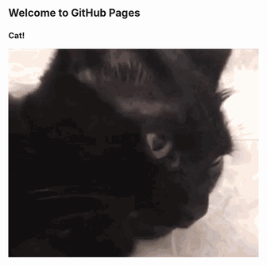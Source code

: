 <meta property="og:type" content="website">
<meta property="og:url" content="https://potatointhebox.github.io/TestPage/">
<meta property="og:title" content="Breaking News! No one cares!">
<meta property="og:description" content="You should totally click this link.">
<meta property="og:image" content="game_cat.png">

## Welcome to GitHub Pages

### Cat!

<img src="cat.gif" alt="Cat failed to load... :(">
